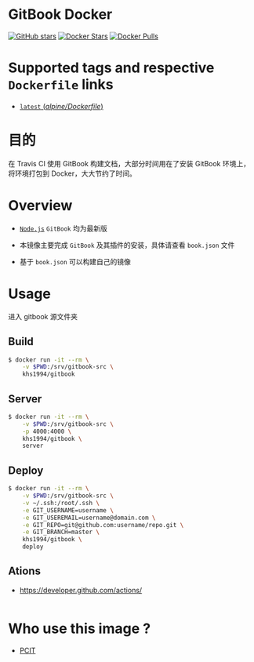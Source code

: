 # GitBook Docker

[![GitHub stars](https://img.shields.io/github/stars/khs1994-docker/gitbook.svg?style=social&label=Stars)](https://github.com/khs1994-docker/gitbook) [![Docker Stars](https://img.shields.io/docker/stars/khs1994/gitbook.svg)](https://store.docker.com/community/images/khs1994/gitbook/) [![Docker Pulls](https://img.shields.io/docker/pulls/khs1994/gitbook.svg)](https://store.docker.com/community/images/khs1994/gitbook/)

# Supported tags and respective `Dockerfile` links

* [`latest` (*alpine/Dockerfile*)](https://github.com/khs1994-docker/gitbook/tree/master/alpine/Dockerfile)

# 目的

在 Travis CI 使用 GitBook 构建文档，大部分时间用在了安装 GitBook 环境上，将环境打包到 Docker，大大节约了时间。

# Overview

* [`Node.js`](https://github.com/docker-library/docs/tree/master/node) `GitBook` 均为最新版

* 本镜像主要完成 `GitBook` 及其插件的安装，具体请查看 `book.json` 文件

* 基于 `book.json` 可以构建自己的镜像

# Usage

进入 gitbook 源文件夹

## Build

```bash
$ docker run -it --rm \
    -v $PWD:/srv/gitbook-src \
    khs1994/gitbook
```

## Server

```bash
$ docker run -it --rm \
    -v $PWD:/srv/gitbook-src \
    -p 4000:4000 \
    khs1994/gitbook \
    server
```

## Deploy

```bash
$ docker run -it --rm \
    -v $PWD:/srv/gitbook-src \
    -v ~/.ssh:/root/.ssh \
    -e GIT_USERNAME=username \
    -e GIT_USEREMAIL=username@domain.com \
    -e GIT_REPO=git@github.com:username/repo.git \
    -e GIT_BRANCH=master \
    khs1994/gitbook \
    deploy
```

## Ations

* https://developer.github.com/actions/

```bash

```

# Who use this image ?

* [PCIT](https://github.com/pcit-ce/pcit/blob/master/pcit_examples/gitbook.yml)
